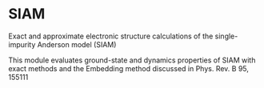 # SIAM
Exact and approximate electronic structure calculations of the single-impurity Anderson model (SIAM)

This module evaluates ground-state and dynamics properties of SIAM with exact methods and the Embedding method discussed in Phys. Rev. B 95, 155111


